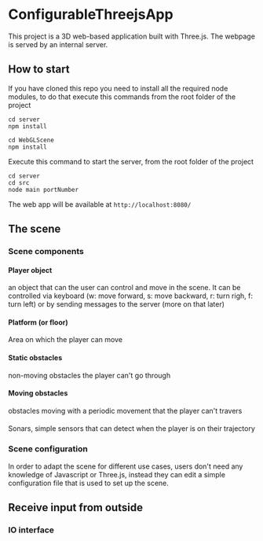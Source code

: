 # ConfigurableThreejsApp

This project is a 3D web-based application built with Three.js. The webpage is served by an internal server.

## How to start

If you have cloned this repo you need to install all the required node modules, to do that execute this commands from the root folder of the project

```
cd server
npm install
```

```
cd WebGLScene
npm install
```

Execute this command to start the server, from the root folder of the project

```
cd server
cd src
node main portNumber
```

The web app will be available at `http://localhost:8080/`

## The scene

### Scene components

#### Player object
an object that can the user can control and move in the scene. It can be controlled via keyboard (w: move forward, s: move backward, r: turn righ, f: turn left) or by sending messages to the server (more on that later)

#### Platform (or floor)
Area on which the player can move

#### Static obstacles
non-moving obstacles the player can't go through

#### Moving obstacles
obstacles moving with a periodic movement that the player can't travers

####
Sonars, simple sensors that can detect when the player is on their trajectory

### Scene configuration

In order to adapt the scene for different use cases, users don't need any knowledge of Javascript or Three.js, instead they can edit a simple configuration file that is used to set up the scene.

## Receive input from outside
### IO interface